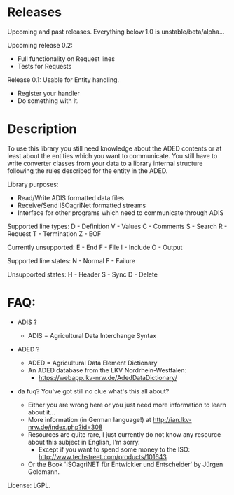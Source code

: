 Releases
====
Upcoming and past releases. Everything below 1.0 is unstable/beta/alpha...

Upcoming release 0.2:
- Full functionality on Request lines
- Tests for Requests

Release 0.1:
Usable for Entity handling. 
- Register your handler
- Do something with it.

Description
====

To use this library you still need knowledge about the ADED contents 
or at least about the entities which you want to communicate. 
You still have to write converter classes from your data to a library 
internal structure following the rules described for the entity in the ADED. 

Library purposes:
- Read/Write ADIS formatted data files
- Receive/Send ISOagriNet formatted streams
- Interface for other programs which need to communicate through ADIS

Supported line types:
D - Definition
V - Values
C - Comments
S - Search
R - Request
T - Termination
Z - EOF

Currently unsupported:
E - End
F - File
I - Include
O - Output

Supported line states:
N - Normal
F - Failure

Unsupported states:
H - Header
S - Sync
D - Delete

FAQ:
===
- ADIS ?
	- ADIS = Agricultural Data Interchange Syntax
- ADED ?
	- ADED = Agricultural Data Element Dictionary
	- An ADED database from the LKV Nordrhein-Westfalen:
		- https://webapp.lkv-nrw.de/AdedDataDictionary/
		
- da fuq? You've got still no clue what's this all about?
	- Either you are wrong here or you just need more information to learn about it...
	- More information (in German language!) at http://ian.lkv-nrw.de/index.php?id=308
	- Resources are quite rare, I just currently do not know any resource about this subject in English, I'm sorry.
		- Except if you want to spend some money to the ISO: http://www.techstreet.com/products/101643
	- Or the Book 'ISOagriNET für Entwickler und Entscheider' by Jürgen Goldmann.

License: LGPL.
